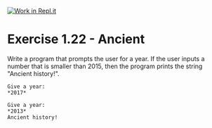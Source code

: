 [![Work in Repl.it](https://classroom.github.com/assets/work-in-replit-14baed9a392b3a25080506f3b7b6d57f295ec2978f6f33ec97e36a161684cbe9.svg)](https://classroom.github.com/online_ide?assignment_repo_id=2884863&assignment_repo_type=AssignmentRepo)
# Exercise 1.22 - Ancient

Write a program that prompts the user for a year. If the user inputs a number that is smaller than 2015, then the program prints the string "Ancient history!".

```plaintext
Give a year:
*2017*
```

```plaintext
Give a year:
*2013*
Ancient history!
```
